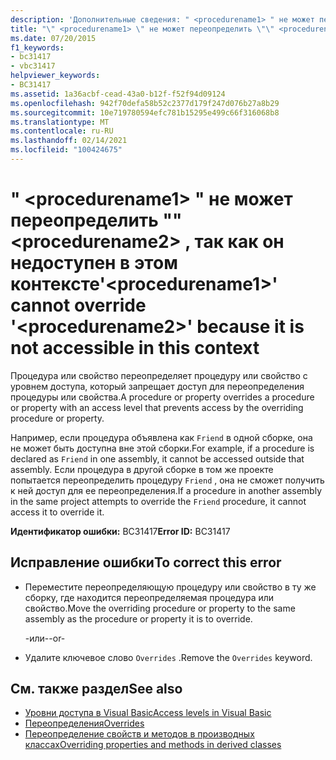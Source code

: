 ```yaml
---
description: 'Дополнительные сведения: " <procedurename1> " не может переопределить "" <procedurename2> , так как он недоступен в этом контексте'
title: "\" <procedurename1> \" не может переопределить \"\" <procedurename2> , так как он недоступен в этом контексте"
ms.date: 07/20/2015
f1_keywords:
- bc31417
- vbc31417
helpviewer_keywords:
- BC31417
ms.assetid: 1a36acbf-cead-43a0-b12f-f52f94d09124
ms.openlocfilehash: 942f70defa58b52c2377d179f247d076b27a8b29
ms.sourcegitcommit: 10e719780594efc781b15295e499c66f316068b8
ms.translationtype: MT
ms.contentlocale: ru-RU
ms.lasthandoff: 02/14/2021
ms.locfileid: "100424675"
---
```

# <a name="procedurename1-cannot-override-procedurename2-because-it-is-not-accessible-in-this-context"></a><span data-ttu-id="451c6-103">" \<procedurename1> " не может переопределить "" \<procedurename2> , так как он недоступен в этом контексте</span><span class="sxs-lookup"><span data-stu-id="451c6-103">'\<procedurename1>' cannot override '\<procedurename2>' because it is not accessible in this context</span></span>

<span data-ttu-id="451c6-104">Процедура или свойство переопределяет процедуру или свойство с уровнем доступа, который запрещает доступ для переопределения процедуры или свойства.</span><span class="sxs-lookup"><span data-stu-id="451c6-104">A procedure or property overrides a procedure or property with an access level that prevents access by the overriding procedure or property.</span></span>  
  
 <span data-ttu-id="451c6-105">Например, если процедура объявлена как `Friend` в одной сборке, она не может быть доступна вне этой сборки.</span><span class="sxs-lookup"><span data-stu-id="451c6-105">For example, if a procedure is declared as `Friend` in one assembly, it cannot be accessed outside that assembly.</span></span> <span data-ttu-id="451c6-106">Если процедура в другой сборке в том же проекте попытается переопределить процедуру `Friend` , она не сможет получить к ней доступ для ее переопределения.</span><span class="sxs-lookup"><span data-stu-id="451c6-106">If a procedure in another assembly in the same project attempts to override the `Friend` procedure, it cannot access it to override it.</span></span>  
  
 <span data-ttu-id="451c6-107">**Идентификатор ошибки:** BC31417</span><span class="sxs-lookup"><span data-stu-id="451c6-107">**Error ID:** BC31417</span></span>  
  
## <a name="to-correct-this-error"></a><span data-ttu-id="451c6-108">Исправление ошибки</span><span class="sxs-lookup"><span data-stu-id="451c6-108">To correct this error</span></span>  
  
- <span data-ttu-id="451c6-109">Переместите переопределяющую процедуру или свойство в ту же сборку, где находится переопределяемая процедура или свойство.</span><span class="sxs-lookup"><span data-stu-id="451c6-109">Move the overriding procedure or property to the same assembly as the procedure or property it is to override.</span></span>  
  
     <span data-ttu-id="451c6-110">-или-</span><span class="sxs-lookup"><span data-stu-id="451c6-110">-or-</span></span>  
  
- <span data-ttu-id="451c6-111">Удалите ключевое слово `Overrides` .</span><span class="sxs-lookup"><span data-stu-id="451c6-111">Remove the `Overrides` keyword.</span></span>  
  
## <a name="see-also"></a><span data-ttu-id="451c6-112">См. также раздел</span><span class="sxs-lookup"><span data-stu-id="451c6-112">See also</span></span>

- [<span data-ttu-id="451c6-113">Уровни доступа в Visual Basic</span><span class="sxs-lookup"><span data-stu-id="451c6-113">Access levels in Visual Basic</span></span>](../programming-guide/language-features/declared-elements/access-levels.md)
- [<span data-ttu-id="451c6-114">Переопределения</span><span class="sxs-lookup"><span data-stu-id="451c6-114">Overrides</span></span>](../language-reference/modifiers/overrides.md)
- [<span data-ttu-id="451c6-115">Переопределение свойств и методов в производных классах</span><span class="sxs-lookup"><span data-stu-id="451c6-115">Overriding properties and methods in derived classes</span></span>](../programming-guide/language-features/objects-and-classes/inheritance-basics.md#overriding-properties-and-methods-in-derived-classes)
